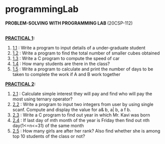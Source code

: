 # programmingLab

<b> PROBLEM-SOLVING WITH PROGRAMMING LAB </b> (20CSP-112) <br> <br>

<b><a href = "https://github.com/aaryarajoju/cu-c/tree/main/PRACTICAL%201">PRACTICAL 1</a>:</b><br>
<ol>
  <li><a href = "https://github.com/aaryarajoju/cu-c/blob/main/PRACTICAL%201/practical_1.1.c">1.1</a> : Write a program to input details of a under-graduate student <br>
  <li><a href = "https://github.com/aaryarajoju/cu-c/blob/main/PRACTICAL%201/practical_1.2.c">1.2</a> : Write a program to find the total number of smaller cubes obtained <br>
  <li><a href = "https://github.com/aaryarajoju/cu-c/blob/main/PRACTICAL%201/practical_1.3.c">1.3</a> : Write a C program to compute the speed of car <br>
  <li><a href = "https://github.com/aaryarajoju/cu-c/blob/main/PRACTICAL%201/practical_1.4.c">1.4</a> : How many students are there in the class? <br>
  <li><a href = "">1.5</a> : Write a program to calculate and print the number of days to be taken to complete the work if A and B work together<br>
</ol>
  
<b><a href = "https://github.com/aaryarajoju/cu-c/tree/main/PRACTICAL%202">PRACTICAL 2</a>:</b><br>
<ol>
  <li><a href = "">2.1</a> : Calculate simple interest they will pay and find who will pay the most using ternary operator? <br>
  <li><a href = "">2.2</a> : Write a program to input two integers from user by using single scanf. Compute and display the value for a& b, a| b, a f b. <br>
  <li><a href = "">2.3</a> : Write a C program to find out year in which Mr. Kavi was born <br>
  <li><a href = "https://github.com/aaryarajoju/cu-c/blob/main/PRACTICAL%202/practical_2.4.c">2.4</a> : If last day of mth month of the year is Friday then find out nth day(1<=n<=31) of the same month <br>
  <li><a href = "">2.5</a> : How many girls are after her rank? Also find whether she is among top 10 students of the class or not?<br>
</ol>
